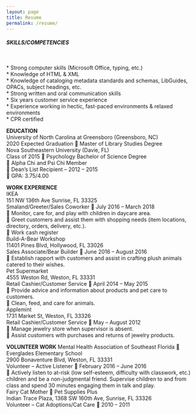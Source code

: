 ```yaml
---
layout: page
title: Resume
permalink: /resume/
---
```

<h6><b>SKILLS/COMPETENCIES</b></h6>
  <br>
*	Strong computer skills (Microsoft Office, typing, etc.)
   <br>
*	Knowledge of HTML & XML
   <br>
*	Knowledge of cataloging metadata standards and schemas, LibGuides, OPACs, subject headings, etc.
   <br>
*	Strong written and oral communication skills
   <br>
*	Six years customer service experience
   <br>
*	Experience working in hectic, fast-paced environments & relaxed environments
   <br>
*	CPR certified
<p>
  <b>EDUCATION</b>
  <br>
University of North Carolina at Greensboro (Greensboro, NC)
   <br>
2020 Expected Graduation  Master of Library Studies Degree
   <br>
Nova Southeastern University (Davie, FL)
   <br>
Class of 2015  Psychology Bachelor of Science Degree
   <br>
	Alpha Chi and Psi Chi Member
   <br>
	Dean’s List Recipient – 2012 – 2015
   <br>
	GPA: 3.75/4.00
<p>
  <b>WORK EXPERIENCE</b>
  <br>
IKEA
   <br>
151 NW 136th Ave Sunrise, FL 33325
   <br>
Smaland/Greeter/Sales Coworker  July 2016 – March 2018
   <br>
	Monitor, care for, and play with children in daycare area.
   <br>
	Greet customers and assist them with shopping needs (item locations, directory, orders, delivery, etc.).
   <br>
	Work cash register
<br>
Build-A-Bear Workshop
   <br>
11401 Pines Blvd, Hollywood, FL 33026
   <br>
Sales Associate/Bear Builder  June 2016 – August 2016
   <br>
	Establish rapport with customers and assist in crafting plush animals catered to their wishes.
 <br>
Pet Supermarket
   <br>
4555 Weston Rd, Weston, FL 33331
   <br>
Retail Cashier/Customer Service  April 2014 – May 2015
   <br>
	Provide advice and information about products and pet care to customers.
   <br>
	Clean, feed, and care for animals.
 <br>
Applemint
   <br>
1731 Market St, Weston, FL 33326
   <br>
Retail Cashier/Customer Service  May – August 2012
   <br>
	Manage jewelry store when supervisor is absent.
   <br>
	Assist customers with purchases and returns of jewelry products.
<p>
  <b>VOLUNTEER WORK</b>
Mental Health Association of Southeast Florida  Everglades Elementary School
   <br>
2900 Bonaventure Blvd, Weston, FL 33331
   <br>
Volunteer – Active Listener  February 2016 – June 2016
   <br>
	Actively listen to at-risk (low self-esteem, difficulty with classwork, etc.) children and be a non-judgmental friend.  Supervise children to and from class and spend 30 minutes engaging them in talk and play.
 <br>
Fairy Cat Mother  Pet Supplies Plus
   <br>
Indian Trace Plaza, 1368 SW 160th Ave, Sunrise, FL 33326
   <br>
Volunteer – Cat Adoptions/Cat Care  2010 – 2011

